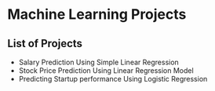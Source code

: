 # Machine Learning Projects
## List of Projects
+ Salary Prediction Using Simple Linear Regression
+ Stock Price Prediction Using Linear Regression Model
+ Predicting Startup performance Using Logistic Regression
